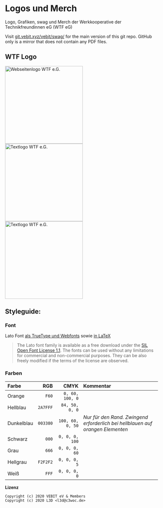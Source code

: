 # Logos und Merch

Logo, Grafiken, swag und Merch der Werkkooperative der Technikfreundinnen eG
(WTF eG)

Visit [git.vebit.xyz/vebit/swag/](https://git.vebit.xyz/vebit/swag/) for the main version of this git repo. GitHub only is a mirror that does not contain any PDF files.

## WTF Logo

<img width="256" src="https://git.vebit.xyz/vebit/swag/media/branch/master/webseite.svg.png" alt="Webseitenlogo WTF e.G." />
<img width="256" src="https://git.vebit.xyz/vebit/swag/media/branch/master/einhornlogo_wtf.svg.png" alt="Textlogo WTF e.G." />
<img width="256" src="https://git.vebit.xyz/vebit/swag/media/branch/master/textlogo_wtf.svg.png" alt="Textlogo WTF e.G." />

## Styleguide:

### Font

Lato Font [als TrueType und Webfonts](https://www.latofonts.com/de/lato-free-fonts/) sowie [in LaTeX](https://tug.org/FontCatalogue/lato/)

> The Lato font family is available as a free download under the [SIL Open Font License 1.1](http://scripts.sil.org/OFL). The fonts can be used without any limitations for commercial and non-commercial purposes. They can be also freely modified if the terms of the license are observed.

### Farben

| Farbe | RGB | CMYK | Kommentar |
|:------|----:|-----:|:----------|
| Orange | `F60` | `0, 60, 100, 0` |
| Hellblau | `2A7FFF` | `84, 50, 0, 0` |
| Dunkelblau | `003380` | `100, 60, 0, 50` | *Nur für den Rand. Zwingend erforderlich bei hellblauen auf orangen Elementen* |
| Schwarz | `000` | `0, 0, 0, 100` |
| Grau | `666` | `0, 0, 0, 60` |
| Hellgrau | `F2F2F2` | `0, 0, 0, 5` |
| Weiß | `FFF` | `0, 0, 0, 0` |


**Lizenz**

```
Copyright (c) 2020 VEBIT eV & Members
Copyright (c) 2020 L3D <l3d@c3woc.de>
```
